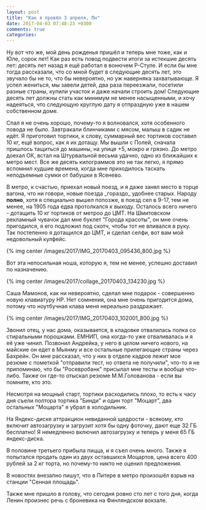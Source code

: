 ```yaml
---
layout: post
title: "Как я провёл 3 апреля, Пн"
date: 2017-04-03 07:48:23 +0300
comments: true
categories: 
---
```

Ну вот что же, мой день рожденья пришёл и теперь мне тоже, как и Юле, сорок лет! Как раз есть повод подвести итоги за истекшие десять лет: десять лет назад я ещё работал в вонючем Р-Стуле. И если бы мне тогда рассказали, что со мной будет в следующие десять лет, это звучало бы не то, что бы невероятно, но уж наверняка захватывающе. Я успел жениться, мы завели детей, два раза переезжали, посетили разные страны, купили участок и даже начали строить дом! Следующие десять лет должны стать как минимум не менее насыщенными, и хочу надеяться, что следующую круглую дату я отпраздную уже в нашем собственном доме.

Спал я не очень хорошо, почему-то я волновался, хотя особенного повода не было. Завтракали блинчиками с мясом, малыш в садик не идёт. Я приготовил тортики, к слову, суммарный вес тортиков составил 10 кг, ещё вопрос, как я их дотащу. Мы вышли с Полей, сначала пришлось тащиться до машины, на улице +5, мокро и грязно. До метро доехал ОК, встал на Штурвальной весьма удачно, одно из ближайших к метро мест. Все же десять килограммов это не так легко, я прямо вспомнил худшие времена, когда мне приходилось таскать неподъемные сумки от бабушки в Ясенево. 

В метро, к счастью, приехал новый поезд, и я даже занял место в торце вагона, что ни говори, новые поезда \_гораздо\_ удобнее старых. Народу **полно**, хотя я специально вышел попозже, в поезд сел в 9-17, тем не менее, на 1905 года едва протолкался к выходу. Осталось всего ничего - дотащить 10 кг тортиков от метроо до ЦМТ. На Шмитовском рекламный чувачок дал мне буклет "Города красоты", он мне очень пригодился, я его подложил под скотч, чтобы тот не впивался в руку. Так постепенно я дотащился до ЦМТ, и сделал селфи, вот вам мой недовольный кулфейс.

{% img center /images/2017/IMG_20170403_095436_800.jpg %}

Вот эта непосильная ноша, которую я, тем не менее, успешно доставил по назначению.

{% img center /images/2017/collage_20170403_134230.jpg %}

Саша Мамонов, как ни невероятно, сделал мне подарок - совершенно новую клавиатуру HP. Нет сомнения, она мне очень пригодится дома, потому что ноутбучная клава меня нереально раздражает.

{% img center /images/2017/IMG_20170403_102001_800.jpg %}

Звонил отец, у нас дома, оказывается, в кладовке отвалилась полка со стиральными порошками. ЕМНИП, она когда-то уже отваливалась и я её уже чинил. Позвонил Андрейка, у него в целом ничего нового, на майские он едет в Мьянму и все остальные прилегающие страны через Бахрейн. Он мне рассказал, что у них в отделе кадров лежит мое резюме с пометкой "отправили тест, но ответа не получили", что-то я не припоминаю, что бы "Росевробанк" присылал мне тесты и вообще что-либо. Также он где-то отыскал резюме М.М.Голованова - если вы помните, кто это.

Несмотря на мощный старт, тортики расходились плохо, то есть к часу дня съели полтора тортика "Бинди" и один торт "Моцарт", два остальных "Моцарта" я убрал в холодильник.

На Яндекс-диске аттракцион невиданной щедрости - всякому, кто включит автозагрузку и загрузит хотя бы одну фоточку, дают еще 32 ГБ бесплатно! Я немедленно включил автозагрузку и теперь у меня 65 ГБ яндекс-диска.

В половине третьего прибыла пицца, и я съел очень много. Также я попытался продать один из двух оставшихся Моцартов, цена всего 400 рублей за 2 кг торта, но почему-то никто не оценил предложения.

В новостях внезапно пишут, что в Питере в метро произошёл взрыв на станции "Сенная площадь".


Также мне пришло в голову, что сегодня ровно сто лет с того дня, когда Ленин произнес речь с броневика на Финляндском вокзале.